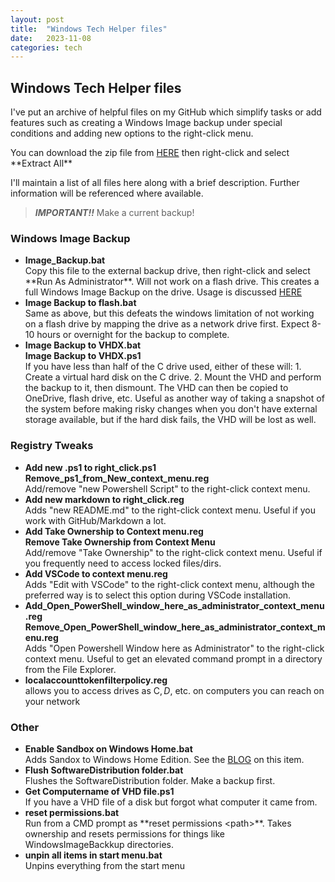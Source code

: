 ```yaml
---
layout: post
title:  "Windows Tech Helper files"
date:   2023-11-08
categories: tech
---
```


## Windows Tech Helper files

I've put an archive of helpful files on my GitHub which simplify tasks or add features such as creating a Windows Image backup under special conditions and adding new options to the right-click menu.

You can download the zip file from [HERE](https://github.com/pspowell/Windows-tech-helper-files/archive/refs/heads/main.zip) then right-click and select \*\*Extract All\*\* 

I'll maintain a list of all files here along with a brief description.  Further information will be referenced where available.

>**_IMPORTANT!!_**
Make a current backup!

### Windows Image Backup

- **Image_Backup.bat**  
      Copy this file to the external backup drive, then right-click and select \*\*Run As Administrator\*\*.  Will not work on a flash drive.  This creates a full Windows Image Backup on the drive.  Usage is discussed [HERE](https://pspowell.github.io/tech/2023/11/15/Backup-your-system-with-Image-Backup.html)
- **Image Backup to flash.bat**  
      Same as above, but this defeats the windows limitation of not working on a flash drive by mapping the drive as a network drive first.  Expect 8-10 hours or
      overnight for the backup to complete.
- **Image Backup to VHDX.bat**  
      **Image Backup to VHDX.ps1**  
      If you have less than half of the C drive used, either of these will:
       1. Create a virtual hard disk on the C drive.
       2. Mount the VHD and perform the backup to it, then dismount.  The VHD can then be copied to OneDrive, flash drive, etc.  Useful as another way of taking a snapshot of the system before making risky changes when you don't have external storage available, but if the hard disk fails, the VHD will be lost as well.

### Registry Tweaks

- **Add new .ps1 to right_click.ps1**  
      **Remove_ps1_from_New_context_menu.reg**  
      Add/remove "new Powershell Script" to the right-click context menu.
- **Add new markdown to right_click.reg**  
      Adds "new README.md" to the right-click context menu.  Useful if you work with GitHub/Markdown a lot.
- **Add Take Ownership to Context menu.reg  
      Remove Take Ownership from Context Menu**  
      Add/remove "Take Ownership"  to the right-click context menu.  Useful if you frequently need to access locked files/dirs.
- **Add VSCode to context menu.reg**  
      Adds "Edit with VSCode"  to the right-click context menu, although the preferred way is to select this option during VSCode installation.  
- **Add_Open_PowerShell_window_here_as_administrator_context_menu.reg
Remove_Open_PowerShell_window_here_as_administrator_context_menu.reg**  
      Adds "Open Powershell Window here as Administrator" to the right-click context menu.  Useful to get an elevated command prompt in a directory from the File Explorer.
- **localaccounttokenfilterpolicy.reg**  
      allows you to access drives as C$, D$, etc. on computers you can reach on your network

###  Other

- **Enable Sandbox on Windows Home.bat**  
      Adds Sandox to Windows Home Edition.  See the [BLOG](https://pspowell.github.io/tech/2023/11/07/Enable-the-Sandbox-feature-in-Windows-Home.html) on this item.
- **Flush SoftwareDistribution folder.bat**  
      Flushes the SoftwareDistribution folder.  Make a backup first.
- **Get Computername of VHD file.ps1**  
      If you have a VHD file of a disk but forgot what computer it came from.
- **reset permissions.bat**  
      Run from a CMD prompt as \*\*reset permissions \<path\>\*\*. Takes ownership and resets permissions for things like WindowsImageBackkup directories.
- **unpin all items in start menu.bat**  
      Unpins everything from the start menu
